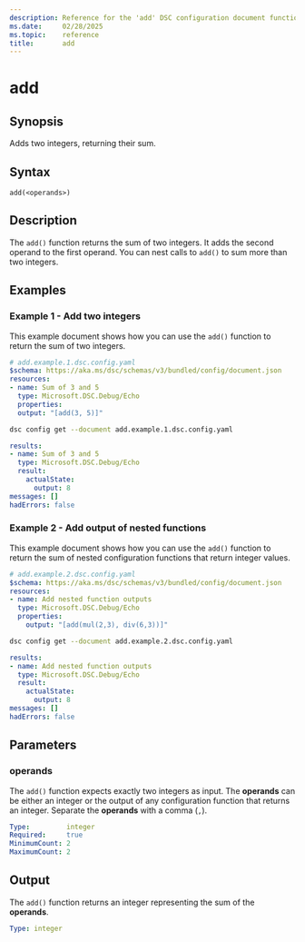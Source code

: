 ```yaml
---
description: Reference for the 'add' DSC configuration document function
ms.date:     02/28/2025
ms.topic:    reference
title:       add
---
```


# add

## Synopsis

Adds two integers, returning their sum.

## Syntax

```Syntax
add(<operands>)
```

## Description

The `add()` function returns the sum of two integers. It adds the second operand to the first
operand. You can nest calls to `add()` to sum more than two integers.

## Examples

### Example 1 - Add two integers

This example document shows how you can use the `add()` function to return the sum of two integers.

```yaml
# add.example.1.dsc.config.yaml
$schema: https://aka.ms/dsc/schemas/v3/bundled/config/document.json
resources:
- name: Sum of 3 and 5
  type: Microsoft.DSC.Debug/Echo
  properties:
  output: "[add(3, 5)]"
```

```bash
dsc config get --document add.example.1.dsc.config.yaml 
```

```yaml
results:
- name: Sum of 3 and 5
  type: Microsoft.DSC.Debug/Echo
  result:
    actualState:
      output: 8
messages: []
hadErrors: false
```

### Example 2 - Add output of nested functions

This example document shows how you can use the `add()` function to return the sum of nested
configuration functions that return integer values.

```yaml
# add.example.2.dsc.config.yaml
$schema: https://aka.ms/dsc/schemas/v3/bundled/config/document.json
resources:
- name: Add nested function outputs
  type: Microsoft.DSC.Debug/Echo
  properties:
    output: "[add(mul(2,3), div(6,3))]"
```

```bash
dsc config get --document add.example.2.dsc.config.yaml
```

```yaml
results:
- name: Add nested function outputs
  type: Microsoft.DSC.Debug/Echo
  result:
    actualState:
      output: 8
messages: []
hadErrors: false
```

## Parameters

### operands

The `add()` function expects exactly two integers as input. The **operands** can be either an
integer or the output of any configuration function that returns an integer. Separate the
**operands** with a comma (`,`).

```yaml
Type:         integer
Required:     true
MinimumCount: 2
MaximumCount: 2
```

## Output

The `add()` function returns an integer representing the sum of the **operands**.

```yaml
Type: integer
```

<!-- Link reference definitions -->
